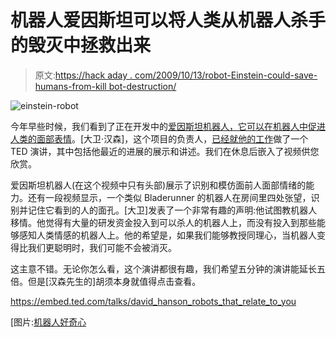# 机器人爱因斯坦可以将人类从机器人杀手的毁灭中拯救出来

> 原文:[https://hack aday . com/2009/10/13/robot-Einstein-could-save-humans-from-kill bot-destruction/](https://hackaday.com/2009/10/13/robot-einstein-could-save-humans-from-killbot-destruction/)

![einstein-robot](../Images/15a9994e33253e0341f0b297b4ca41fa.png "einstein-robot")

今年早些时候，我们看到了正在开发中的[爱因斯坦机器人，它可以在机器人中促进人类的面部表情](http://hackaday.com/2009/07/10/robots-learning-facial-expressions/)。[大卫·汉森]，这个项目的负责人，[已经就他的工作](http://www.ted.com/talks/david_hanson_robots_that_relate_to_you.html)做了一个 TED 演讲，其中包括他最近的进展的展示和讲述。我们在休息后嵌入了视频供您欣赏。

爱因斯坦机器人(在这个视频中只有头部)展示了识别和模仿面前人面部情绪的能力。还有一段视频显示，一个类似 Bladerunner 的机器人在房间里四处张望，识别并记住它看到的人的面孔。[大卫]发表了一个非常有趣的声明:他试图教机器人移情。他觉得有大量的研发资金投入到可以杀人的机器人上，而没有投入到那些能够感知人类情感的机器人上。他的希望是，如果我们能够教授同理心，当机器人变得比我们更聪明时，我们可能不会被消灭。

这主意不错。无论你怎么看，这个演讲都很有趣，我们希望五分钟的演讲能延长五倍。但是[汉森先生的]胡须本身就值得点击查看。

 <https://embed.ted.com/talks/david_hanson_robots_that_relate_to_you>

</p> <p>[图片:<a href="http://nexuslex.wordpress.com/2009/02/17/bot-curiosity/" target="_blank">机器人好奇心</a></p> </body> </html>